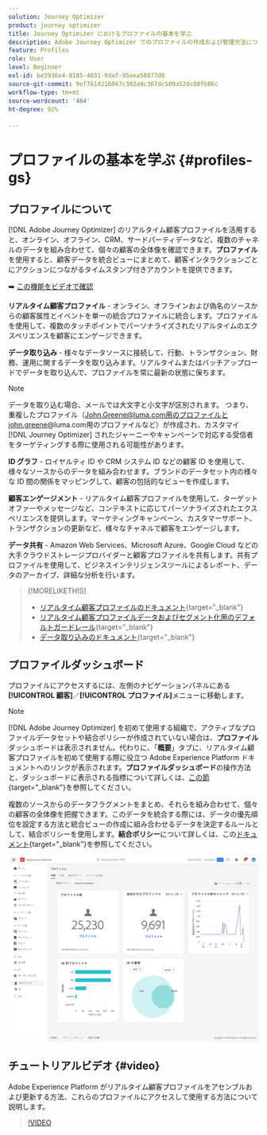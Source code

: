 ```yaml
---
solution: Journey Optimizer
product: journey optimizer
title: Journey Optimizer におけるプロファイルの基本を学ぶ
description: Adobe Journey Optimizer でのプロファイルの作成および管理方法について説明します
feature: Profiles
role: User
level: Beginner
exl-id: be3936e4-8185-4031-9daf-95eea58077d0
source-git-commit: 9ef761d216867c302a9c367dc509a52dc08fb06c
workflow-type: tm+mt
source-wordcount: '464'
ht-degree: 92%

---
```


# プロファイルの基本を学ぶ {#profiles-gs}

## プロファイルについて

[!DNL Adobe Journey Optimizer] のリアルタイム顧客プロファイルを活用すると、オンライン、オフライン、CRM、サードパーティデータなど、複数のチャネルのデータを組み合わせて、個々の顧客の全体像を確認できます。**プロファイル**&#x200B;を使用すると、顧客データを統合ビューにまとめて、顧客インタラクションごとにアクションにつながるタイムスタンプ付きアカウントを提供できます。

➡️ [この機能をビデオで確認](#video)

**リアルタイム顧客プロファイル** - オンライン、オフラインおよび偽名のソースからの顧客属性とイベントを単一の統合プロファイルに統合します。プロファイルを使用して、複数のタッチポイントでパーソナライズされたリアルタイムのエクスペリエンスを顧客にエンゲージできます。

**データ取り込み** - 様々なデータソースに接続して、行動、トランザクション、財務、運用に関するデータを取り込みます。リアルタイムまたはバッチアップロードでデータを取り込んで、プロファイルを常に最新の状態に保ちます。

>[!NOTE]
>
>データを取り込む場合、メールでは大文字と小文字が区別されます。 つまり、重複したプロファイル（John.Greene@luma.com用のプロファイルとjohn.greene@luma.com用のプロファイルなど）が作成され、カスタマイ [!DNL Journey Optimizer] されたジャーニーやキャンペーンで対応する受信者をターゲティングする際に使用される可能性があります。

**ID グラフ** - ロイヤルティ ID や CRM システム ID などの顧客 ID を使用して、様々なソースからのデータを組み合わせます。ブランドのデータセット内の様々な ID 間の関係をマッピングして、顧客の包括的なビューを作成します。

**顧客エンゲージメント** - リアルタイム顧客プロファイルを使用して、ターゲットオファーやメッセージなど、コンテキストに応じてパーソナライズされたエクスペリエンスを提供します。マーケティングキャンペーン、カスタマーサポート、トランザクションの更新など、様々なチャネルで顧客をエンゲージします。

**データ共有** - Amazon Web Services、Microsoft Azure、Google Cloud などの大手クラウドストレージプロバイダーと顧客プロファイルを共有します。共有プロファイルを使用して、ビジネスインテリジェンスツールによるレポート、データのアーカイブ、詳細な分析を行います。

>[!MORELIKETHIS]
>
>* [リアルタイム顧客プロファイルのドキュメント](https://experienceleague.adobe.com/docs/experience-platform/query/home.html?lang=ja){target="_blank"}
>* [リアルタイム顧客プロファイルデータおよびセグメント化用のデフォルトガードレール](https://experienceleague.adobe.com/ja/docs/experience-platform/profile/guardrails){target="_blank"}
>* [データ取り込みのドキュメント](https://experienceleague.adobe.com/ja/docs/experience-platform/ingestion/home){target="_blank"}

## プロファイルダッシュボード

プロファイルにアクセスするには、左側のナビゲーションパネルにある&#x200B;**[!UICONTROL 顧客]**／**[!UICONTROL プロファイル]**&#x200B;メニューに移動します。

>[!NOTE]
>
>[!DNL Adobe Journey Optimizer] を初めて使用する組織で、アクティブなプロファイルデータセットや結合ポリシーが作成されていない場合は、**プロファイル**&#x200B;ダッシュボードは表示されません。代わりに、「**概要**」タブに、リアルタイム顧客プロファイルを初めて使用する際に役立つ Adobe Experience Platform ドキュメントへのリンクが表示されます。**プロファイルダッシュボード**&#x200B;の操作方法と、ダッシュボードに表示される指標について詳しくは、[この節](https://experienceleague.adobe.com/docs/experience-platform/profile/ui/user-guide.html?lang=ja){target="_blank"}を参照してください。

複数のソースからのデータフラグメントをまとめ、それらを組み合わせて、個々の顧客の全体像を把握できます。このデータを統合する際には、データの優先順位を設定する方法と統合ビューの作成に組み合わせるデータを決定するルールとして、結合ポリシーを使用します。**結合ポリシー**&#x200B;について詳しくは、この[ドキュメント](https://experienceleague.adobe.com/docs/experience-platform/profile/merge-policies/ui-guide.html?lang=ja){target="_blank"}を参照してください。

![](assets/profiles-home.png)

## チュートリアルビデオ {#video}

Adobe Experience Platform がリアルタイム顧客プロファイルをアセンブルおよび更新する方法、これらのプロファイルにアクセスして使用する方法について説明します。

>[!VIDEO](https://video.tv.adobe.com/v/31660?captions=jpn&quality=12)
